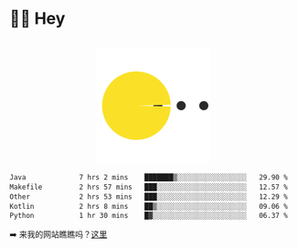 
# 👋🏻 Hey
<div align="center">
	<br>
	<img src="https://raw.githubusercontent.com/Aniket965/Aniket965/master/pacman.svg?sanitize=true" width="200" height="200">
	<br>
</div>

<!--START_SECTION:waka-->

```txt
Java             7 hrs 2 mins    ███████▒░░░░░░░░░░░░░░░░░   29.90 %
Makefile         2 hrs 57 mins   ███░░░░░░░░░░░░░░░░░░░░░░   12.57 %
Other            2 hrs 53 mins   ███░░░░░░░░░░░░░░░░░░░░░░   12.29 %
Kotlin           2 hrs 8 mins    ██▒░░░░░░░░░░░░░░░░░░░░░░   09.06 %
Python           1 hr 30 mins    █▓░░░░░░░░░░░░░░░░░░░░░░░   06.37 %
```

<!--END_SECTION:waka-->

 ➡️  来我的网站瞧瞧吗？[这里](https://www.shaolongfei.com)
